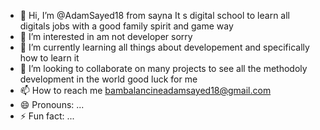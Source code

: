 - 👋 Hi, I’m @AdamSayed18 from sayna It s digital school to learn all digitals jobs with a good family spirit and game way
- 👀 I’m interested in am not developer sorry
- 🌱 I’m currently learning all things about developement and specifically how to learn it
- 💞️ I’m looking to collaborate on many projects to see all the methodoly development in the world good luck for me 
- 📫 How to reach me bambalancineadamsayed18@gmail.com
- 😄 Pronouns: ...
- ⚡ Fun fact: ...

<!---
AdamSayed18/AdamSayed18 is a ✨ special ✨ repository because its `README.md` (this file) appears on your GitHub profile.
You can click the Preview link to take a look at your changes.
--->

